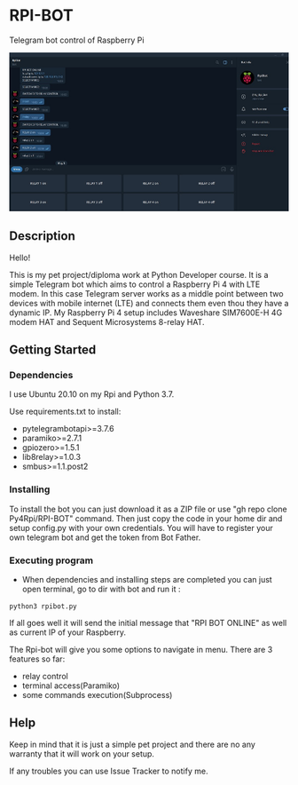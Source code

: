 # RPI-BOT

Telegram bot control of Raspberry Pi

![alt text](https://github.com/Py4Rpi/RPI-BOT/blob/master/screen.jpg)

## Description

Hello!

This is my pet project/diploma work at Python Developer course. It is a simple Telegram bot which aims to control a Raspberry Pi 4 with LTE modem.
In this case Telegram server works as a middle point between two devices with mobile internet (LTE) and connects them even thou they have a dynamic IP.
My Raspberry Pi 4 setup includes Waveshare SIM7600E-H 4G modem HAT and Sequent Microsystems 8-relay HAT.  

## Getting Started

### Dependencies

I use Ubuntu 20.10 on my Rpi and Python 3.7.

Use requirements.txt to install:

* pytelegrambotapi>=3.7.6
* paramiko>=2.7.1
* gpiozero>=1.5.1
* lib8relay>=1.0.3
* smbus>=1.1.post2

### Installing

To install the bot you can just download it as a ZIP file or use "gh repo clone Py4Rpi/RPI-BOT" command. 
Then just copy the code in your home dir and setup config.py with your own credentials. You will have to 
register your own telegram bot and get the token from Bot Father.

### Executing program

* When dependencies and installing steps are completed you can just open terminal, go to dir with bot and run it :

```
python3 rpibot.py
```

If all goes well it will send the initial message that "RPI BOT ONLINE" as well as current IP of your Raspberry.

The Rpi-bot will give you some options to navigate in menu. There are 3 features so far: 

* relay control 
* terminal access(Paramiko)
* some commands execution(Subprocess)

## Help

Keep in mind that it is just a simple pet project and there are no any warranty that it will work on your setup.

If any troubles you can use Issue Tracker to notify me.